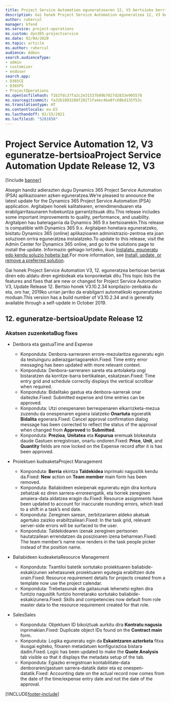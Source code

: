 ```yaml
---
title: Project Service Automation eguneratzearen 12, V3 bertsioko berrikuntzak edo aldaketak
description: Gai honek Project Service Automation eguneratzea 12, V3 bertsioko berritasunei buruzko informazioa ematen du.
author: ruhercul
manager: kfend
ms.service: project-operations
ms.custom: dyn365-projectservice
ms.date: 02/04/2020
ms.topic: article
ms.author: ruhercul
audience: Admin
search.audienceType:
- admin
- customizer
- enduser
search.app:
- D365CE
- D365PS
- ProjectOperations
ms.openlocfilehash: f1b2fdc37fa2c2e31537b89b7027d2833e905578
ms.sourcegitcommit: fa32b1893286f20271fa4ec4be8fc68bd135f53c
ms.translationtype: HT
ms.contentlocale: eu-ES
ms.lasthandoff: 02/15/2021
ms.locfileid: "5281058"
---
```

# <a name="project-service-automation-update-release-12-v3"></a><span data-ttu-id="610a8-103">Project Service Automation 12, V3 eguneratze-bertsioa</span><span class="sxs-lookup"><span data-stu-id="610a8-103">Project Service Automation Update Release 12, V3</span></span>

[!include [banner](../includes/psa-now-project-operations.md)]

<span data-ttu-id="610a8-104">Atsegin handiz adierazten dugu Dynamics 365 Project Service Automation (PSA) aplikazioaren azken eguneratzea.</span><span class="sxs-lookup"><span data-stu-id="610a8-104">We’re pleased to announce the latest update for the Dynamics 365 Project Service Automation (PSA) application.</span></span> <span data-ttu-id="610a8-105">Argitalpen honek kalitatearen, errendimenduaren eta erabilgarritasunaren hobekuntza garrantzitsuak ditu.</span><span class="sxs-lookup"><span data-stu-id="610a8-105">This release includes some important improvements to quality, performance, and usability.</span></span> <span data-ttu-id="610a8-106">Argitalpen hau bateragarria da Dynamics 365 9.x bertsioarekin.</span><span class="sxs-lookup"><span data-stu-id="610a8-106">This release is compatible with Dynamics 365 9.x.</span></span> <span data-ttu-id="610a8-107">Argitalpen honetara eguneratzeko, bisitatu Dynamics 365 (online) aplikazioaren administrazio-zentroa eta joan soluzioen orrira eguneratzea instalatzeko.</span><span class="sxs-lookup"><span data-stu-id="610a8-107">To update to this release, visit the Admin Center for Dynamics 365 online, and go to the solutions page to install the update.</span></span> <span data-ttu-id="610a8-108">Informazio gehiago lortzeko, ikusi [Instalatu, eguneratu edo kendu soluzio hobetsi bat](https://docs.microsoft.com/power-platform/admin/install-remove-preferred-solution).</span><span class="sxs-lookup"><span data-stu-id="610a8-108">For more information, see [Install, update, or remove a preferred solution](https://docs.microsoft.com/power-platform/admin/install-remove-preferred-solution).</span></span>

<span data-ttu-id="610a8-109">Gai honek Project Service Automation V3, 12. eguneratzea bertsioan berriak diren edo aldatu diren eginbideak eta konponketak ditu.</span><span class="sxs-lookup"><span data-stu-id="610a8-109">This topic lists the features and fixes that are new or changed for Project Service Automation V3, Update Release 12.</span></span> <span data-ttu-id="610a8-110">Bertsio honek V3.10.2.34 konpilazio-zenbakia du eta, oro har, 2019ko urrian jarriko da erabilgarri automatikoki eguneratzeko moduan.</span><span class="sxs-lookup"><span data-stu-id="610a8-110">This version has a build number of V3.10.2.34 and is generally available through a self-update in October 2019.</span></span>

## <a name="update-release-12"></a><span data-ttu-id="610a8-111">12. eguneratze-bertsioa</span><span class="sxs-lookup"><span data-stu-id="610a8-111">Update Release 12</span></span>

### <a name="bug-fixes"></a><span data-ttu-id="610a8-112">Akatsen zuzenketa</span><span class="sxs-lookup"><span data-stu-id="610a8-112">Bug fixes</span></span>

- <span data-ttu-id="610a8-113">Denbora eta gastua</span><span class="sxs-lookup"><span data-stu-id="610a8-113">Time and Expense</span></span>

    - <span data-ttu-id="610a8-114">Konponduta: Denbora-sarreraren errore-mezularitza eguneratu egin da testuinguru adierazgarriagoarekin.</span><span class="sxs-lookup"><span data-stu-id="610a8-114">Fixed: Time entry error messaging has been updated with more relevant context.</span></span>
    - <span data-ttu-id="610a8-115">Konponduta: Denbora-sarreraren sareta eta antolaketa ongi bistaratzen da korritze-barra bertikalean, eskatzean.</span><span class="sxs-lookup"><span data-stu-id="610a8-115">Fixed: Time entry grid and schedule correctly displays the vertical scrollbar when required.</span></span>
    - <span data-ttu-id="610a8-116">Konponduta: Bidalitako gastua eta denbora-sarrerak onar daitezke.</span><span class="sxs-lookup"><span data-stu-id="610a8-116">Fixed: Submitted expense and time entries can be approved.</span></span>
    - <span data-ttu-id="610a8-117">Konponduta: Utzi onespenaren berrespenaren elkarrizketa-mezua zuzendu da onespenaren egoera islatzeko **Onartuta** egoeratik **Bidalita** egoerara.</span><span class="sxs-lookup"><span data-stu-id="610a8-117">Fixed: Cancel approval confirmation dialog message has been corrected to reflect the status of the approval when changed from **Approved** to **Submitted**.</span></span>
    - <span data-ttu-id="610a8-118">Konponduta: **Prezioa**, **Unitatea** eta **Kopurua** eremuak blokeatuta daude Gastuen erregistroan, onartu ondoren.</span><span class="sxs-lookup"><span data-stu-id="610a8-118">Fixed: **Price**, **Unit**, and **Quantity** fields are now locked on the Expense record after it is has been approved.</span></span>

- <span data-ttu-id="610a8-119">Proiektuen kudeaketa</span><span class="sxs-lookup"><span data-stu-id="610a8-119">Project Management</span></span>

    - <span data-ttu-id="610a8-120">Konponduta: **Berria** ekintza **Taldekidea** inprimaki nagusitik kendu da.</span><span class="sxs-lookup"><span data-stu-id="610a8-120">Fixed: **New** action on **Team member** main form has been removed.</span></span>
    - <span data-ttu-id="610a8-121">Konponduta: Baliabideen esleipenak eguneratu egin dira kontura zehatzak ez diren sarrera-erroreengatik, eta horrek zereginen amaiera-data aldatzea eragin du.</span><span class="sxs-lookup"><span data-stu-id="610a8-121">Fixed: Resource assignments have been updated to account for inaccurate rounding errors, which lead to a shift in a task’s end date.</span></span>
    - <span data-ttu-id="610a8-122">Konponduta: Zereginen sarean, zerbitzariaren aldeko akatsak agertuko zaizkio erabiltzaileari.</span><span class="sxs-lookup"><span data-stu-id="610a8-122">Fixed: In the task grid, relevant server-side errors will be surfaced to the user.</span></span>
    - <span data-ttu-id="610a8-123">Konponduta: Taldekidearen izenak zereginen pertsonen hautatzailean errendatzen da posizioaren izena beharrean.</span><span class="sxs-lookup"><span data-stu-id="610a8-123">Fixed: The team member’s name now renders in the task people picker instead of the position name.</span></span>

- <span data-ttu-id="610a8-124">Baliabideen kudeaketa</span><span class="sxs-lookup"><span data-stu-id="610a8-124">Resource Management</span></span>

    - <span data-ttu-id="610a8-125">Konponduta: Txantiloi batetik sortutako proiektuaren baliabide-eskakizunen xehetasunek proiektuaren egutegia erabiltzen dute orain.</span><span class="sxs-lookup"><span data-stu-id="610a8-125">Fixed: Resource requirement details for projects created from a template now use the project calendar.</span></span>
    - <span data-ttu-id="610a8-126">Konponduta: Trebetasunak eta gaitasunak lehenetsi egiten dira funtzio nagusitik funtzio horretarako sortutako baliabide-eskakizunera.</span><span class="sxs-lookup"><span data-stu-id="610a8-126">Fixed: Skills and competencies now default from role master data to the resource requirement created for that role.</span></span>

- <span data-ttu-id="610a8-127">Sales</span><span class="sxs-lookup"><span data-stu-id="610a8-127">Sales</span></span>

    - <span data-ttu-id="610a8-128">Konponduta: Objektuen ID bikoiztuak aurkitu dira **Kontratu nagusia** inprimakian.</span><span class="sxs-lookup"><span data-stu-id="610a8-128">Fixed: Duplicate object IDs found on the **Contract main** form.</span></span>
    - <span data-ttu-id="610a8-129">Konponduta: Logika eguneratu egin da **Eskaintzaren azterketa** fitxa ikusgai egiteko, fitxaren metadatuen konfigurazioa bistara dadin.</span><span class="sxs-lookup"><span data-stu-id="610a8-129">Fixed: Logic has been updated to make the **Quote Analysis** tab visible so that it displays the metadata setup of the tab.</span></span>
    - <span data-ttu-id="610a8-130">Konponduta: Egiazko erregistroan kontabilitate-data denboraren/gastuen sarrera-datatik dator eta ez onespen-datatik.</span><span class="sxs-lookup"><span data-stu-id="610a8-130">Fixed: Accounting date on the actual record now comes from the date of the time/expense entry date and not the date of the approval.</span></span>


[!INCLUDE[footer-include](../includes/footer-banner.md)]